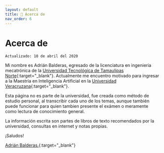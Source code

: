 ```yaml
---
layout: default
title: 👤 Acerca de
nav_order: 6
---
```

# Acerca de

`Actualizado: 10 de abril del 2020`

Mi nombre es Adrián Balderas, egresado de la licenciatura en ingenieria mecatrónica de la [Universidad Tecnológica de Tamaulipas Norte](http://www.uttn.edu.mx/){:target="_blank"}. Actualmente me encuentro motivado para ingresar a la Maestría en Inteligencia Artificial en la [Universidad Veracruzana](https://www.uv.mx/){:target="_blank"}.

Esta página no es parte de la universidad, fue creada como método de estudio personal, al transcribir cada uno de los temas, aunque también puede funcionar para quien tambien presente el exámen o meramente como lectura de conocimiento general.

La información escrita son partes de libros de texto recomendados por la universidad, consultas en internet y notas propias.

¡Saludos!


[Adrián Balderas.](https://baldeadr.github.io){:target="_blank"}

